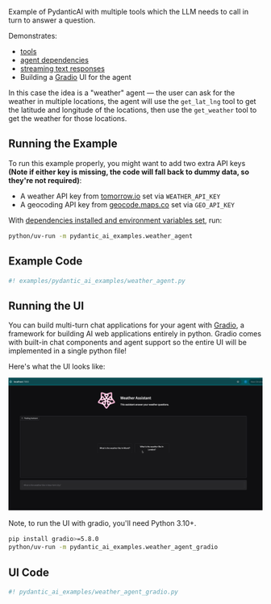 Example of PydanticAI with multiple tools which the LLM needs to call in turn to answer a question.

Demonstrates:

* [tools](../tools.md)
* [agent dependencies](../dependencies.md)
* [streaming text responses](../results.md#streaming-text)
* Building a [Gradio](https://www.gradio.app/) UI for the agent

In this case the idea is a "weather" agent — the user can ask for the weather in multiple locations,
the agent will use the `get_lat_lng` tool to get the latitude and longitude of the locations, then use
the `get_weather` tool to get the weather for those locations.

## Running the Example

To run this example properly, you might want to add two extra API keys **(Note if either key is missing, the code will fall back to dummy data, so they're not required)**:

* A weather API key from [tomorrow.io](https://www.tomorrow.io/weather-api/) set via `WEATHER_API_KEY`
* A geocoding API key from [geocode.maps.co](https://geocode.maps.co/) set via `GEO_API_KEY`

With [dependencies installed and environment variables set](./index.md#usage), run:

```bash
python/uv-run -m pydantic_ai_examples.weather_agent
```

## Example Code

```python {title="pydantic_ai_examples/weather_agent.py"}
#! examples/pydantic_ai_examples/weather_agent.py
```

## Running the UI

You can build multi-turn chat applications for your agent with [Gradio](https://www.gradio.app/), a framework for building AI web applications entirely in python. Gradio comes with built-in chat components and agent support so the entire UI will be implemented in a single python file!

Here's what the UI looks like:

![Weather Agent UI](../img/gradio-demo.gif)

Note, to run the UI with gradio, you'll need Python 3.10+.

```bash
pip install gradio>=5.8.0
python/uv-run -m pydantic_ai_examples.weather_agent_gradio
```

## UI Code

```python {title="pydantic_ai_examples/weather_agent_gradio.py"}
#! pydantic_ai_examples/weather_agent_gradio.py
```
